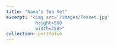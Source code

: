 ```yaml
---
title: "Nana's Tea Set"
excerpt: "<img src='/images/Teaset.jpg'
           height=500
           width=250>"
collection: portfolio
---
```


 
